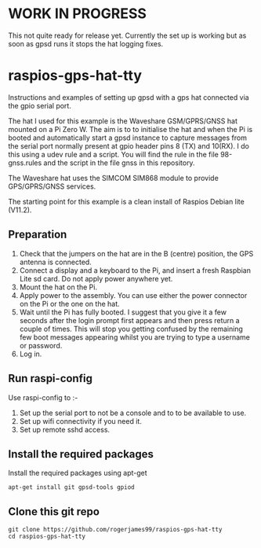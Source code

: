 # WORK IN PROGRESS

This not quite ready for release yet. Currently the set up is working but as soon as gpsd runs it stops the hat logging fixes.

# raspios-gps-hat-tty

Instructions and examples of setting up gpsd with a gps hat connected via the gpio serial port.

The hat I used for this example is the Waveshare GSM/GPRS/GNSS hat mounted on a Pi Zero W. The aim is to to initialise the hat and when the Pi is booted and automatically start a gpsd instance to capture messages from the serial port normally present at gpio header pins 8 (TX) and 10(RX). I do this using a udev rule and a script. You will find the rule in the file 98-gnss.rules and the script in the file gnss in this repository.

The Waveshare hat uses the SIMCOM SIM868 module to provide GPS/GPRS/GNSS services.

The starting point for this example is a clean install of Raspios Debian lite (V11.2).

## Preparation

1. Check that the jumpers on the hat are in the B (centre) position, the GPS antenna is connected.
2. Connect a display and a keyboard to the Pi, and insert a fresh Raspbian Lite sd card. Do not apply power anywhere yet.
3. Mount the hat on the Pi.
4. Apply power to the assembly. You can use either the power connector on the Pi or the one on the hat.
5. Wait until the Pi has fully booted. I suggest that you give it a few seconds after the login prompt first appears and then press return a couple of times. This will stop you getting confused by the remaining few boot messages appearing whilst you are trying to type a username or password.
6. Log in.

## Run raspi-config

Use raspi-config to :-

1. Set up the serial port to not be a console and to to be available to use.
2. Set up wifi connectivity if you need it.
3. Set up remote sshd access.

## Install the required packages

Install the required packages using apt-get

```
apt-get install git gpsd-tools gpiod
```

## Clone this git repo

```
git clone https://github.com/rogerjames99/raspios-gps-hat-tty
cd raspios-gps-hat-tty
```


